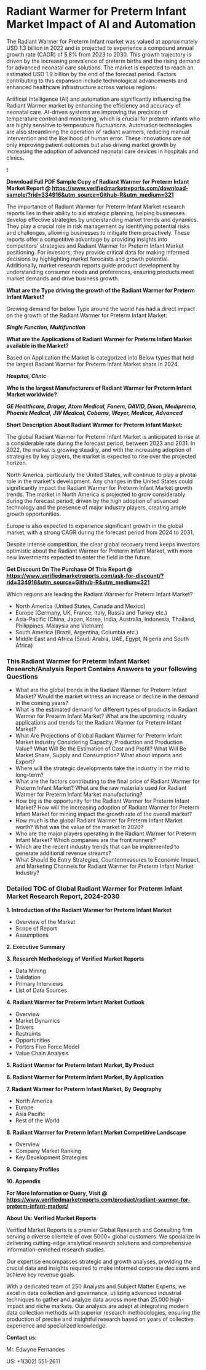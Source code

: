 <meta name="title" content="Global Radiant Warmer for Preterm Infant Market Impact of AI and Automation"><meta name="description" content="The Radiant Warmer for Preterm Infant market was valued at approximately USD 1.3 billion in 2022 and is projected to experience a compound annual growth rate (CAGR) of"><meta name="title" content="Radiant Warmer for Preterm Infant Market Size, Share, Scope, Trends, Growth, Opportunities, Analysis, Forecast"><h1>Radiant Warmer for Preterm Infant Market Impact of AI and Automation</h1><p>The Radiant Warmer for Preterm Infant market was valued at approximately USD 1.3 billion in 2022 and is projected to experience a compound annual growth rate (CAGR) of 5.8% from 2023 to 2030. This growth trajectory is driven by the increasing prevalence of preterm births and the rising demand for advanced neonatal care solutions. The market is expected to reach an estimated USD 1.9 billion by the end of the forecast period. Factors contributing to this expansion include technological advancements and enhanced healthcare infrastructure across various regions.</p><p>Artificial Intelligence (AI) and automation are significantly influencing the Radiant Warmer market by enhancing the efficiency and accuracy of neonatal care. AI-driven systems are improving the precision of temperature control and monitoring, which is crucial for preterm infants who are highly sensitive to temperature fluctuations. Automation technologies are also streamlining the operation of radiant warmers, reducing manual intervention and the likelihood of human error. These innovations are not only improving patient outcomes but also driving market growth by increasing the adoption of advanced neonatal care devices in hospitals and clinics.</p>t</p><p id="" class=""><strong>Download Full PDF Sample Copy of Radiant Warmer for Preterm Infant Market Report @ <a href="https://www.verifiedmarketreports.com/download-sample/?rid=334916&utm_source=Github-R&utm_medium=321" target="_blank">https://www.verifiedmarketreports.com/download-sample/?rid=334916&utm_source=Github-R&utm_medium=321</a></strong></p><p>The importance of&nbsp;Radiant Warmer for Preterm Infant Market research reports lies in their ability to aid strategic planning, helping businesses develop effective strategies by understanding market trends and dynamics. They play a crucial role in risk management by identifying potential risks and challenges, allowing businesses to mitigate them proactively. These reports offer a competitive advantage by providing insights into competitors' strategies and Radiant Warmer for Preterm Infant Market positioning. For investors, they provide critical data for making informed decisions by highlighting market forecasts and growth potential. Additionally, market research reports guide product development by understanding consumer needs and preferences, ensuring products meet market demands and drive business growth.</p><p><strong>What are the&nbsp;Type driving the growth of the Radiant Warmer for Preterm Infant Market?</strong></p><p id="" class="">Growing demand for below Type around the world has had a direct impact on the growth of the Radiant Warmer for Preterm Infant Market:</p><em><strong>Single Function, Multifunction</strong></em></p><strong>What are the&nbsp;Applications&nbsp;of Radiant Warmer for Preterm Infant Market available in the Market?</strong></p><p id="" class="">Based on Application the Market is categorized into Below types that held the largest Radiant Warmer for Preterm Infant Market share In 2024.</p><em><strong>Hospital, Clinic</strong></em></p><strong>Who is the largest Manufacturers of Radiant Warmer for Preterm Infant Market worldwide?</strong></p><p><em><strong>GE Healthcare, Drager, Atom Medical, Fanem, DAVID, Dison, Mediprema, Phoenix Medical, JW Medical, Cobams, Weyer, Medicor, Advanced</strong></em></p><p id="" class=""><strong>Short Description About Radiant Warmer for Preterm Infant Market:</strong></p><p>The global Radiant Warmer for Preterm Infant Market is anticipated to rise at a considerable rate during the forecast period, between 2023 and 2031. In 2022, the market is growing steadily, and with the increasing adoption of strategies by key players, the market is expected to rise over the projected horizon.</p><p>North America, particularly the United States, will continue to play a pivotal role in the market's development. Any changes in the United States could significantly impact the Radiant Warmer for Preterm Infant Market growth trends. The market in North America is projected to grow considerably during the forecast period, driven by the high adoption of advanced technology and the presence of major industry players, creating ample growth opportunities.</p><p>Europe is also expected to experience significant growth in the global market, with a strong CAGR during the forecast period from 2024 to 2031.</p><p>Despite intense competition, the clear global recovery trend keeps investors optimistic about the Radiant Warmer for Preterm Infant Market, with more new investments expected to enter the field in the future.</p><p id="" class=""><strong>Get Discount On The Purchase Of This Report @ <a href="https://www.verifiedmarketreports.com/ask-for-discount/?rid=334916&utm_source=Github-R&utm_medium=321" target="_blank">https://www.verifiedmarketreports.com/ask-for-discount/?rid=334916&utm_source=Github-R&utm_medium=321</a></strong></p>Which regions are leading the Radiant Warmer for Preterm Infant Market?</p><ul><li>North America (United States, Canada and Mexico)</li><li>Europe (Germany, UK, France, Italy, Russia and Turkey etc.)</li><li>Asia-Pacific (China, Japan, Korea, India, Australia, Indonesia, Thailand, Philippines, Malaysia and Vietnam)</li><li>South America (Brazil, Argentina, Columbia etc.)</li><li>Middle East and Africa (Saudi Arabia, UAE, Egypt, Nigeria and South Africa)</li></ul><h3 id="" class="">This Radiant Warmer for Preterm Infant Market Research/Analysis Report Contains Answers to your following Questions</h3><ul><li>What are the global trends in the Radiant Warmer for Preterm Infant Market? Would the market witness an increase or decline in the demand in the coming years?</li><li>What is the estimated demand for different types of products in Radiant Warmer for Preterm Infant Market? What are the upcoming industry applications and trends for the Radiant Warmer for Preterm Infant Market?</li><li>What Are Projections of Global Radiant Warmer for Preterm Infant Market Industry Considering Capacity, Production and Production Value? What Will Be the Estimation of Cost and Profit? What Will Be Market Share, Supply and Consumption? What about imports and Export?</li><li>Where will the strategic developments take the industry in the mid to long-term?</li><li>What are the factors contributing to the final price of Radiant Warmer for Preterm Infant Market? What are the raw materials used for Radiant Warmer for Preterm Infant Market manufacturing?</li><li>How big is the opportunity for the Radiant Warmer for Preterm Infant Market? How will the increasing adoption of Radiant Warmer for Preterm Infant Market for mining impact the growth rate of the overall market?</li><li>How much is the global Radiant Warmer for Preterm Infant Market worth? What was the value of the market In 2020?</li><li>Who are the major players operating in the Radiant Warmer for Preterm Infant Market? Which companies are the front runners?</li><li>Which are the recent industry trends that can be implemented to generate additional revenue streams?</li><li>What Should Be Entry Strategies, Countermeasures to Economic Impact, and Marketing Channels for Radiant Warmer for Preterm Infant Market Industry?</li></ul><h3 id="" class="">Detailed TOC of Global Radiant Warmer for Preterm Infant Market Research Report, 2024-2030</h3><p id="" class=""><strong>1. Introduction of the Radiant Warmer for Preterm Infant Market</strong></p><ul><li>Overview of the Market</li><li>Scope of Report</li><li>Assumptions</li></ul><p id="" class=""><strong>2. Executive Summary</strong></p><p id="" class=""><strong>3. Research Methodology of Verified Market Reports</strong></p><ul><li>Data Mining</li><li>Validation</li><li>Primary Interviews</li><li>List of Data Sources</li></ul><p id="" class=""><strong>4. Radiant Warmer for Preterm Infant Market Outlook</strong></p><ul><li>Overview</li><li>Market Dynamics</li><li>Drivers</li><li>Restraints</li><li>Opportunities</li><li>Porters Five Force Model</li><li>Value Chain Analysis</li></ul><p id="" class=""><strong>5. Radiant Warmer for Preterm Infant Market, By Product</strong></p><p id="" class=""><strong>6. Radiant Warmer for Preterm Infant Market, By Application</strong></p><p id="" class=""><strong>7. Radiant Warmer for Preterm Infant Market, By Geography</strong></p><ul><li>North America</li><li>Europe</li><li>Asia Pacific</li><li>Rest of the World</li></ul><p id="" class=""><strong>8. Radiant Warmer for Preterm Infant Market Competitive Landscape</strong></p><ul><li>Overview</li><li>Company Market Ranking</li><li>Key Development Strategies</li></ul><p id="" class=""><strong>9. Company Profiles</strong></p><p id="" class=""><strong>10. Appendix</strong></p><p id="" class=""><strong>For More Information or Query, Visit @ <a href="https://www.verifiedmarketreports.com/product/radiant-warmer-for-preterm-infant-market/" target="_blank">https://www.verifiedmarketreports.com/product/radiant-warmer-for-preterm-infant-market/</a></strong></p><p id="" class=""><strong>About Us: Verified Market Reports</strong></p><p id="" class="">Verified Market Reports is a premier Global Research and Consulting firm serving a diverse clientele of over 5000+ global customers. We specialize in delivering cutting-edge analytical research solutions and comprehensive information-enriched research studies.</p><p id="" class="">Our expertise encompasses strategic and growth analyses, providing the crucial data and insights required to make informed corporate decisions and achieve key revenue goals.</p><p id="" class="">With a dedicated team of 250 Analysts and Subject Matter Experts, we excel in data collection and governance, utilizing advanced industrial techniques to gather and analyze data across more than 25,000 high-impact and niche markets. Our analysts are adept at integrating modern data collection methods with superior research methodologies, ensuring the production of precise and insightful research based on years of collective experience and specialized knowledge.</p><p id="" class=""><strong>Contact us:</strong></p><p id="" class="">Mr. Edwyne Fernandes</p><p id="" class="">US: +1(302) 551-2611</p>